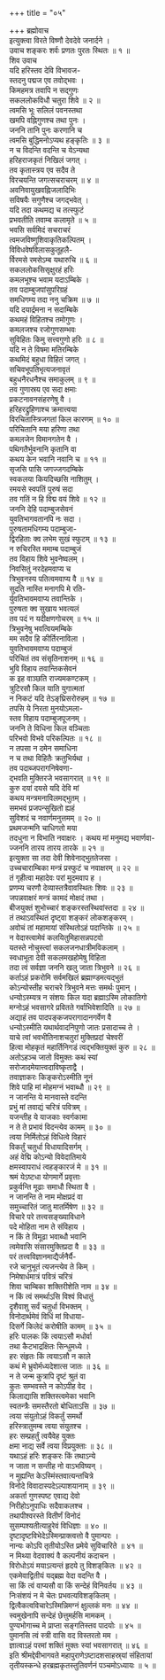 +++
title = "०५"

+++
ब्रह्मोवाच  
इत्युक्त्वा विरते विष्णौ देवदेवे जनार्दने ।  
उवाच शङ्करः शर्वः प्रणतः पुरतः स्थितः ॥ १ ॥  
शिव उवाच  
यदि हरिस्तव देवि विभावज-  
     स्तदनु पद्मज एव तवोद्‌भवः ।  
किमहमत्र तवापि न सद्‌गुणः  
     सकललोकविधौ चतुरा शिवे ॥ २ ॥  
त्वमसि भूः सलिलं पवनस्तथा  
     खमपि वह्निगुणश्च तथा पुनः ।  
जननि तानि पुनः करणानि च  
     त्वमसि बुद्धिमनोऽप्यथ हङ्कृतिः ॥ ३ ॥  
न च विदन्ति वदन्ति च येऽन्यथा  
     हरिहराजकृतं निखिलं जगत् ।  
तव कृतास्त्रय एव सदैव ते  
     विरचयन्ति जगत्सचराचरम् ॥ ४ ॥  
अवनिवायुखवह्निजलादिभिः  
     सविषयैः सगुणैश्च जगद्‌भवेत् ।  
यदि तदा कथमद्य च तत्स्फुटं  
     प्रभवतीति तवाम्ब कलामृते ॥ ५ ॥  
भवसि सर्वमिदं सचराचरं  
     त्वमजविष्णुशिवाकृतिकल्पितम् ।  
विविधवेषविलासकुतूहलै-  
     र्विरमसे रमसेऽम्ब यथारुचि ॥ ६ ॥  
सकललोकसिसृक्षुरहं हरिः  
     कमलभूश्च भवाम यदाऽम्बिके ।  
तव पदाम्बुजपांसुपरिग्रहं  
     समधिगम्य तदा ननु चक्रिम ॥ ७ ॥  
यदि दयार्द्रमना न सदाम्बिके  
     कथमहं विहितश्च तमोगुणः ।  
कमलजश्च रजोगुणसम्भवः  
     सुविहितः किमु सत्त्वगुणो हरिः ॥ ८ ॥  
यदि न ते विषमा मतिरम्बिके  
     कथमिदं बहुधा विहितं जगत् ।  
सचिवभूपतिभृत्यजनावृतं  
     बहुधनैरधनैश्च समाकुलम् ॥ ९ ॥  
तव गुणास्रय एव सदा क्षमाः  
     प्रकटनावनसंहरणेषु वै ।  
हरिहरद्रुहिणाश्च क्रमात्त्वया  
     विरचितास्त्रिजगतां किल कारणम् ॥ १० ॥  
परिचितानि मया हरिणा तथा  
     कमलजेन विमानगतेन वै ।  
पथिगतैर्भुवनानि कृतानि वा  
     कथय केन भवानि नवानि च ॥ ११ ॥  
सृजसि पासि जगज्जगदम्बिके  
     स्वकलया कियदिच्छसि नाशितुम् ।  
रमयसे स्वपतिं पुरुषं सदा  
     तव गतिं न हि विद्म वयं शिवे ॥ १२ ॥  
जननि देहि पदाम्बुजसेवनं  
     युवतिभागवतानपि नः सदा ।  
पुरुषतामधिगम्य पदाम्बुजा-  
     द्विरहिताः क्व लभेम सुखं स्फुटम् ॥ १३ ॥  
न रुचिरस्ति ममाम्ब पदाम्बुजं  
     तव विहाय शिवे भुवनेष्वलम् ।  
निवसितुं नरदेहमवाप्य च  
     त्रिभुवनस्य पतित्वमवाप्य वै ॥ १४ ॥  
सुदति नास्ति मनागपि मे रति-  
     र्युवतिभावमवाप्य तवान्तिके ।  
पुरुषता क्व सुखाय भवत्यलं  
     तव पदं न यदीक्षणगोचरम् ॥ १५ ॥  
त्रिभुवनेषु भवत्वियमम्बिके  
     मम सदैव हि कीर्तिरनाविला ।  
युवतिभावमवाप्य पदाम्बुजं  
     परिचितं तव संसृतिनाशनम् ॥ १६ ॥  
भुवि विहाय तवान्तिकसेवनं  
     क इह वाञ्छति राज्यमकण्टकम् ।  
त्रुटिरसौ किल याति युगात्मतां  
     न निकटं यदि तेऽङ्‌घ्रिसरोरुहम् ॥ १७ ॥  
तपसि ये निरता मुनयोऽमला-  
     स्तव विहाय पदाम्बुजपूजनम् ।  
जननि ते विधिना किल वञ्चिताः  
     परिभवो विभवे परिकल्पितः ॥ १८ ॥  
न तपसा न दमेन समाधिना  
     न च तथा विहितैः क्रतुभिर्यथा ।  
तव पदाब्जपरागनिषेवणा-  
     द्‌भवति मुक्तिरजे भवसागरात् ॥ १९ ॥  
कुरु दयां दयसे यदि देवि मां  
     कथय मन्त्रमनाविलमद्‌भुतम् ।  
समभवं प्रजपन्सुखितो ह्यहं  
     सुविशदं च नवार्णमनुत्तमम् ॥ २० ॥  
प्रथमजन्मनि चाधिगतो मया  
     तदधुना न विभाति नवाक्षरः ।
कथय मां मनुमद्य भवार्णवा-  
     ज्जननि तारय तारय तारके ॥ २१ ॥  
इत्युक्ता सा तदा देवी शिवेनाद्‌भुततेजसा ।  
उच्चचाराम्बिका मन्त्रं प्रस्फुटं च नवाक्षरम् ॥ २२ ॥  
तं गृहीत्वा महादेवः परां मुदमवाप ह ।  
प्रणम्य चरणौ देव्यास्तत्रैवावस्थितः शिवः ॥ २३ ॥  
जपन्नवाक्षरं मन्त्रं कामदं मोक्षदं तथा ।  
बीजयुक्तं शुभोच्चारं शङ्करस्तस्थिवांस्तदा ॥ २४ ॥  
तं तथाऽवस्थितं दृष्ट्वा शङ्करं लोकशङ्करम् ।  
अवोचं तां महामायां संस्थितोऽहं पदान्तिके ॥ २५ ॥  
न वेदास्त्वामेवं कलयितुमिहासन्नपटवो  
    यतस्ते नोचुस्त्वां सकलजनधात्रीमविकलाम् ।  
स्वधाभूता देवी सकलमखहोमेषु विहिता  
    तदा त्वं सर्वज्ञा जननि खलु जाता त्रिभुवने ॥ २६ ॥  
कर्ताऽहं प्रकरोमि सर्वमखिलं ब्रह्माण्डमत्यद्‌भुतं  
    कोऽन्योस्तीह चराचरे त्रिभुवने मत्तः समर्थः पुमान् ।  
धन्योऽस्म्यत्र न संशयः किल यदा ब्रह्माऽस्मि लोकातिगो  
    मग्नोऽहं भवसागरे प्रवितते गर्वाभिवेशादिति ॥ २७ ॥  
अद्याहं तव पादपङ्कजपरागादानगर्वेण वै  
    धन्योऽस्मीति यथार्थवादनिपुणो जातः प्रसादाच्च ते ।  
याचे त्वां भवभीतिनाशचतुरां मुक्तिप्रदां चेश्वरीं  
    हित्वा मोहकृतं महार्तिनिगडं त्वद्‌भक्तियुक्तं कुरु ॥ २८ ॥  
अतोऽहञ्च जातो विमुक्तः कथं स्यां  
     सरोजादमेयात्त्वदाविष्कृताद्वै ।  
तवाज्ञाकरः किङ्करोऽस्मीति नूनं  
     शिवे पाहि मां मोहमग्नं भवाब्धौ ॥ २९ ॥  
न जानन्ति ये मानवास्ते वदन्ति  
     प्रभुं मां तवाद्यं चरित्रं पवित्रम् ।  
यजन्तीह ये याजकाः स्वर्गकामा  
     न ते ते प्रभावं विदन्त्येव कामम् ॥ ३० ॥  
त्वया निर्मितोऽहं विधित्वे विहारं  
     विकर्तुं चतुर्धा विधायादिसर्गम् ।  
अहं वेद्मि कोऽन्यो विवेदातिमाये  
     क्षमस्वापराधं त्वहङ्कारजं मे ॥ ३१ ॥  
श्रमं येऽष्टधा योगमार्गे प्रवृत्ताः  
     प्रकुर्वन्ति मूढाः समाधौ स्थिता वै ।  
न जानन्ति ते नाम मोक्षप्रदं वा  
     समुच्चारितं जातु मातर्मिषेण ॥ ३२ ॥  
विचारे परे तत्त्वसङ्ख्याविधाने  
     पदे मोहिता नाम ते संविहाय ।  
न किं ते विमूढा भवाब्धौ भवानि  
     त्वमेवासि संसारमुक्तिप्रदा वै ॥ ३३ ॥  
परं तत्त्वविज्ञानमाद्यैर्जनैर्यै-  
     रजे चानुभूतं त्यजन्त्येव ते किम् ।  
निमेषार्धमात्रं पवित्रं चरित्रं  
     शिवा चाम्बिका शक्तिरीशेति नाम ॥ ३४ ॥  
न किं त्वं समर्थाऽसि विश्वं विधातुं  
     दृशैवाशु सर्वं चतुर्धा विभक्तम् ।  
विनोदार्थमेवं विधिं मां विधाया-  
     दिसर्गे किलेदं करोषीति कामम् ॥ ३५ ॥  
हरिः पालकः किं त्वयाऽसौ मधोर्वा  
     तथा कैटभाद्रक्षितः सिन्धुमध्ये ।  
हरः संहृतः किं त्वयाऽसौ न काले  
     कथं मे भ्रुवोर्मध्यदेशात्स जातः ॥ ३६ ॥  
न ते जन्म कुत्रापि दृष्टं श्रुतं वा  
     कुतः सम्भवस्ते न कोऽपीह वेद ।  
किलाद्यासि शक्तिस्त्वमेका भवानि  
     स्वतन्त्रैः समस्तैरतो बोधिताऽसि ॥ ३७ ॥  
त्वया संयुतोऽहं विकर्तुं समर्थो  
     हरिस्त्रातुमम्ब त्वया संयुतश्च ।  
हरः सम्प्रहर्तुं त्वयैवेह युक्तः  
     क्षमा नाद्य सर्वे त्वया विप्रयुक्ताः ॥ ३८ ॥  
यथाऽहं हरिः शङ्करः किं तथाऽन्ये  
     न जाता न सन्तीह नो वाऽभविष्यन् ।  
न मुह्यन्ति केऽस्मिंस्तवात्यन्तचित्रे  
     विनोदे विवादास्पदेऽल्पाशयानाम् ॥ ३९ ॥  
अकर्ता गुणस्पष्ट एवाद्य देवो  
     निरीहोऽनुपाधिः सदैवाकलश्च ।  
तथापीश्वरस्ते वितीर्णं विनोदं  
     सुसम्पश्यतीत्याहुरेवं विधिज्ञाः ॥ ४० ॥  
दृष्टादृष्टविभेदेऽस्मिन्प्राक्त्वत्तो वै पुमान्परः ।  
नान्यः कोऽपि तृतीयोऽस्ति प्रमेये सुविचारिते ॥ ४१ ॥  
न मिथ्या वेदवाक्यं वै कल्पनीयं कदाचन ।  
विरोधोऽयं मयाऽत्यन्तं हृदये तु विशङ्‌कितः ॥ ४२ ॥  
एकमेवाद्वितीयं यद्‌‌ब्रह्म वेदा वदन्ति वै ।  
सा किं त्वं वाप्यसौ वा किं सन्देहं विनिवर्तय ॥ ४३ ॥  
निःसंशयं न मे चेतः प्रभवत्यविशङ्‌कितम् ।  
द्वित्वैकत्वविचारेऽस्मिन्निमग्नं क्षुल्लकं मनः ॥ ४४ ॥  
स्वमुखेनापि सन्देहं छेत्तुमर्हसि मामकम् ।  
पुण्यभोगाच्च मे प्राप्ता सङ्गतिस्तव पादयोः ॥ ४५ ॥  
पुमानसि त्वं स्त्री वासि वद विस्तरतो मम ।  
ज्ञात्वाऽहं परमां शक्तिं मुक्तः स्यां भवसागरात् ॥ ४६ ॥  
इति श्रीमद्देवीभागवते महापुराणेऽष्टादशसाहस्र्यां संहितायां  
तृतीयस्कन्धे हरब्रह्मकृतस्तुतिवर्णनं पञ्चमोऽध्यायः ॥ ५ ॥

